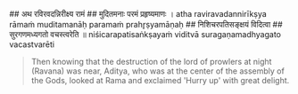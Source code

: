 <section>
<section data-markdown data-audio-src="./audio/adityahridayam/adityahridayam_31.m4a">
## अथ रविरवदन्निरीक्ष्य रामं
## मुदितमनाः परमं प्रहृष्यमाणः ।
atha raviravadannirīkṣya rāmaṁ
muditamanāḥ paramaṁ prahr̥ṣyamāṇaḥ
## निशिचरपतिसङ्क्षयं विदित्वा
## सुरगणमध्यगतो वचस्त्वरेति ॥
niśicarapatisaṅkṣayaṁ viditvā
suragaṇamadhyagato vacastvarēti

> Then knowing that the destruction of the lord of prowlers at night (Ravana) was near, Aditya, who was at the center of the assembly of the Gods, looked at Rama and exclaimed 'Hurry up' with great delight.
<!--
Then knowing that the destruction of Rāvaṇa was near, the Sun-God, surrounded by all the Gods in heaven, looked at Rāma with a delighted mind and exclaimed “Hasten up!”

Then knowing that the destruction of Ravana was near, the Sun-God Aditya, surrounded by all the Gods in heaven, looked at Rama with delighted mind and exclaimed 'Hurry up' - 'Be quick'.
-->
</section>
</section>

